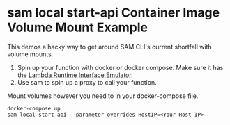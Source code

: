 # sam local start-api Container Image Volume Mount Example

This demos a hacky way to get around SAM CLI's current shortfall with volume mounts.

1. Spin up your function with docker or docker compose.  Make sure it has the [Lambda Runtime Interface Emulator](https://github.com/aws/aws-lambda-runtime-interface-emulator).
2. Use sam to spin up a proxy to call your function.

Mount volumes however you need to in your docker-compose file.

```
docker-compose up
sam local start-api --parameter-overrides HostIP=<Your Host IP>
```
